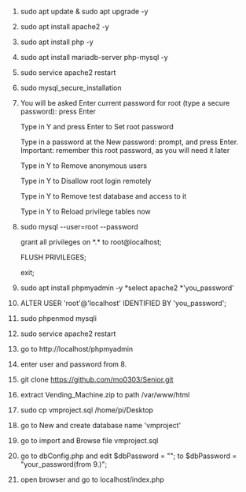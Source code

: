1. sudo apt update & sudo apt upgrade -y
2. sudo apt install apache2 -y 
3. sudo apt install php -y
4. sudo apt install mariadb-server php-mysql -y
5. sudo service apache2 restart
6. sudo mysql_secure_installation
7. You will be asked Enter current password for root (type a secure password): press Enter

	Type in Y and press Enter to Set root password
	
	Type in a password at the New password: prompt, and press Enter. Important: remember this root password, as you will need it later
	
	Type in Y to Remove anonymous users
	
	Type in Y to Disallow root login remotely
	
	Type in Y to Remove test database and access to it
	
	Type in Y to Reload privilege tables now
	
8. sudo mysql --user=root --password

	 grant all privileges on \*.\* to root@localhost;

	 FLUSH PRIVILEGES;
	 
	 exit;
	 
9. sudo apt install phpmyadmin -y
   *select apache2
   *'you_password'

10. ALTER USER 'root'@'localhost' IDENTIFIED BY 'you_password';

11. sudo phpenmod mysqli
12. sudo service apache2 restart
13. go to http://localhost/phpmyadmin
14. enter user and password from 8.
15. git clone https://github.com/mo0303/Senior.git
16. extract Vending_Machine.zip to path /var/www/html
17. sudo cp vmproject.sql /home/pi/Desktop
18. go to New and create database name 'vmproject'
19. go to import and Browse file vmproject.sql
20. go to dbConfig.php and edit $dbPassword = ""; to $dbPassword = "your_password(from 9.)";
21. open browser and go to localhost/index.php
